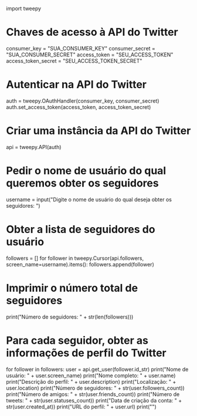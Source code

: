 import tweepy

# Chaves de acesso à API do Twitter
consumer_key = "SUA_CONSUMER_KEY"
consumer_secret = "SUA_CONSUMER_SECRET"
access_token = "SEU_ACCESS_TOKEN"
access_token_secret = "SEU_ACCESS_TOKEN_SECRET"

# Autenticar na API do Twitter
auth = tweepy.OAuthHandler(consumer_key, consumer_secret)
auth.set_access_token(access_token, access_token_secret)

# Criar uma instância da API do Twitter
api = tweepy.API(auth)

# Pedir o nome de usuário do qual queremos obter os seguidores
username = input("Digite o nome de usuário do qual deseja obter os seguidores: ")

# Obter a lista de seguidores do usuário
followers = []
for follower in tweepy.Cursor(api.followers, screen_name=username).items():
    followers.append(follower)

# Imprimir o número total de seguidores
print("Número de seguidores: " + str(len(followers)))

# Para cada seguidor, obter as informações de perfil do Twitter
for follower in followers:
    user = api.get_user(follower.id_str)
    print("Nome de usuário: " + user.screen_name)
    print("Nome completo: " + user.name)
    print("Descrição do perfil: " + user.description)
    print("Localização: " + user.location)
    print("Número de seguidores: " + str(user.followers_count))
    print("Número de amigos: " + str(user.friends_count))
    print("Número de tweets: " + str(user.statuses_count))
    print("Data de criação da conta: " + str(user.created_at))
    print("URL do perfil: " + user.url)
    print("")
